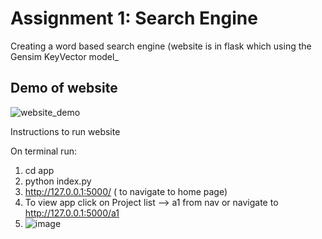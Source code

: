 # Assignment 1: Search Engine

Creating a word based search engine (website is in flask which using the Gensim KeyVector model_

## Demo of website
![website_demo](https://github.com/Rakshya8/NLP_Assignments/assets/45217500/478bcf09-cb22-498b-a36c-559e7e516c46)

Instructions to run website

On terminal run: 
1. cd app
2. python index.py
3. http://127.0.0.1:5000/ ( to navigate to home page)
4. To view app click on Project list --> a1 from nav or navigate to http://127.0.0.1:5000/a1
5. ![image](https://github.com/Rakshya8/NLP_Assignments/assets/45217500/4761a05f-e5bb-4f37-b10e-de7aadc56fdd)

   
